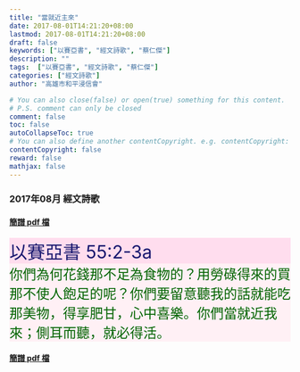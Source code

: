 ```yaml
---
title: "當就近主來"
date: 2017-08-01T14:21:20+08:00
lastmod: 2017-08-01T14:21:20+08:00
draft: false
keywords: ["以賽亞書", "經文詩歌", "蔡仁傑"]
description: ""
tags:  ["以賽亞書", "經文詩歌", "蔡仁傑"]
categories: ["經文詩歌"]
author: "高雄市和平浸信會"

# You can also close(false) or open(true) something for this content.
# P.S. comment can only be closed
comment: false
toc: false
autoCollapseToc: true
# You can also define another contentCopyright. e.g. contentCopyright: "This is another copyright."
contentCopyright: false
reward: false
mathjax: false
---
```


### 2017年08月 經文詩歌

#### [簡譜 pdf 檔](/pdf-h/h201708.pdf "當就近主來")

<div style="background-color:#FFDDEE"><font size="6", color="#191970">
以賽亞書 55:2-3a
</font>
</div>

<div style="background-color:#FFF0F5"><font size="5", color="#006400">
你們為何花錢那不足為食物的？用勞碌得來的買那不使人飽足的呢？你們要留意聽我的話就能吃那美物，得享肥甘，心中喜樂。你們當就近我來；側耳而聽，就必得活。
</font>
</div>

#### [簡譜 pdf 檔](/pdf-h/h201708.pdf "當就近主來")